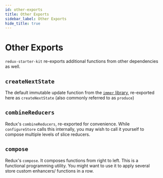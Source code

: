 ```yaml
---
id: other-exports
title: Other Exports
sidebar_label: Other Exports
hide_title: true
---
```


# Other Exports

`redux-starter-kit` re-exports additional functions from other dependencies as well.



## `createNextState`

The default immutable update function from the [`immer` library](https://github.com/mweststrate/immer#api), re-exported here as `createNextState` (also commonly referred to as `produce`)

## `combineReducers`

Redux's `combineReducers`, re-exported for convenience. While `configureStore` calls this internally, you may wish to call it yourself to compose multiple levels of slice reducers.

## `compose`

Redux's `compose`. It composes functions from right to left.
This is a functional programming utility. You might want to use it to apply several store custom enhancers/ functions in a row.
